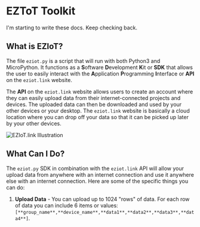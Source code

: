 # EZToT Toolkit

I'm starting to write these docs. Keep checking back.

## What is EZIoT? 

The file `eziot.py` is a script that will run with both Python3 and MicroPython. It functions as a **S**oftware **D**evelopment **K**it or **SDK** that allows the user to easily interact with the **A**pplication **P**rogramming **I**nterface or **API** on the `eziot.link` website.

The **API** on the `eziot.link` website allows users to create an account where they can easily upload data from their internet-connected projects and devices. The uploaded data can then be downloaded and used by your other devices or your desktop. The `eziot.link` website is basically a cloud location where you can drop off your data so that it can be picked up later by your other devices. 

![EZIoT.link Illustration](https://eziot.link/images/eziot_illustration_1.png)

## What Can I Do?

The `eziot.py` SDK in combination with the `eziot.link` API will allow your upload data from anywhere with an internet connection and use it anywhere else with an internet connection. Here are some of the specific things you can do:

1. **Upload Data** - You can upload up to 1024 "rows" of data. For each row of data you can include 6 items or values: `[**group_name**,**device_name**,**data1**,**data2**,**data3**,**data4**]`.



